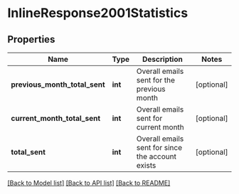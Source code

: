 # InlineResponse2001Statistics

## Properties
Name | Type | Description | Notes
------------ | ------------- | ------------- | -------------
**previous_month_total_sent** | **int** | Overall emails sent for the previous month | [optional] 
**current_month_total_sent** | **int** | Overall emails sent for current month | [optional] 
**total_sent** | **int** | Overall emails sent for since the account exists | [optional] 

[[Back to Model list]](../README.md#documentation-for-models) [[Back to API list]](../README.md#documentation-for-api-endpoints) [[Back to README]](../README.md)


